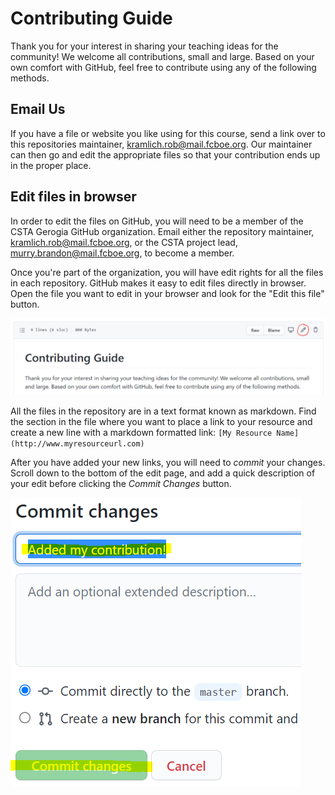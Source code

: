 # Contributing Guide #
Thank you for your interest in sharing your teaching ideas for the community! We welcome all contributions, small and large. Based on your own comfort with GitHub, feel free to contribute using any of the following methods.

## Email Us ##
If you have a file or website you like using for this course, send a link over to this repositories maintainer, kramlich.rob@mail.fcboe.org. Our maintainer can then go and edit the appropriate files so that your contribution ends up in the proper place.

## Edit files in browser ##
In order to edit the files on GitHub, you will need to be a member of the CSTA Gerogia GitHub organization. Email either the repository maintainer, kramlich.rob@mail.fcboe.org, or the CSTA project lead, murry.brandon@mail.fcboe.org, to become a member.

Once you're part of the organization, you will have edit rights for all the files in each repository. GitHub makes it easy to edit files directly in browser. Open the file you want to edit in your browser and look for the "Edit this file" button.

![Edit GitHub in browser](./images/edit%20file%20on%20GitHub.png)

All the files in the repository are in a text format known as markdown. Find the section in the file where you want to place a link to your resource and create a new line with a markdown formatted link: `[My Resource Name](http://www.myresourceurl.com)`

After you have added your new links, you will need to *commit* your changes. Scroll down to the bottom of the edit page, and add a quick description of your edit before clicking the *Commit Changes* button.

![Commit changes](./images/commit%20changes.png)
